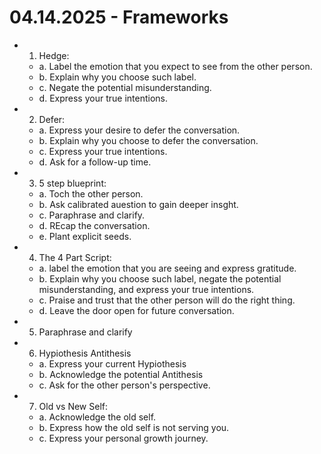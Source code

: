 # 04.14.2025 - Frameworks

- 1. Hedge:
    - a. Label the emotion that you expect to see from the other person.
    - b. Explain why you choose such label.
    - c. Negate the potential misunderstanding.
    - d. Express your true intentions.

- 2. Defer:
    - a. Express your desire to defer the conversation.
    - b. Explain why you choose to defer the conversation.
    - c. Express your true intentions.
    - d. Ask for a follow-up time.

- 3. 5 step blueprint:
    - a. Toch the other person.
    - b. Ask calibrated auestion to gain deeper insght.
    - c. Paraphrase and clarify.
    - d. REcap the conversation.
    - e. Plant explicit seeds.

- 4. The 4 Part Script:
    - a. label the emotion that you are seeing and express gratitude.
    - b. Explain why you choose such label, negate the potential misunderstanding, and express your true intentions.
    - c. Praise and trust that the other person will do the right thing.
    - d. Leave the door open for future conversation.

- 5. Paraphrase and clarify

- 6. Hypiothesis Antithesis
    - a. Express your current Hypiothesis
    - b. Acknowledge the potential Antithesis
    - c. Ask for the other person's perspective.

- 7. Old vs New Self:
    - a. Acknowledge the old self.
    - b. Express how the old self is not serving you.
    - c. Express your personal growth journey.
